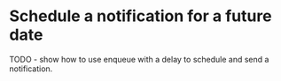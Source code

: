 # Schedule a notification for a future date

TODO - show how to use enqueue with a delay to schedule and send a notification.
